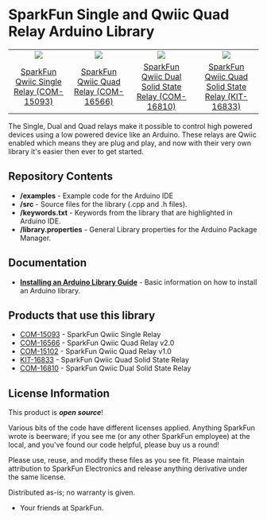 SparkFun Single and Qwiic Quad Relay Arduino Library
========================================

<table class="table table-hover table-striped table-bordered">
  <tr align="center">
   <td><a href="https://www.sparkfun.com/products/15093"><img src="https://cdn.sparkfun.com/assets/parts/1/3/4/5/1/15093-SparkFun_Qwiic_Single_Relay-01.jpg"></a></td>
   <td><a href="https://www.sparkfun.com/products/16566"><img src="https://cdn.sparkfun.com//assets/parts/1/5/4/4/9/16566-SparkFun_Quad_Relay__Qwiic_-01a.jpg"></a></td>
   <td><a href="https://www.sparkfun.com/products/16833"><img src="https://cdn.sparkfun.com/r/500-500/assets/parts/1/5/7/5/4/16833-SparkFun_Qwiic_Quad_Solid_State_Relay_Kit-01.jpg"></a></td>
   <td><a href="https://www.sparkfun.com/products/16810"><img src="https://cdn.sparkfun.com/assets/parts/1/5/7/2/1/16810-SparkFun_Qwiic_Dual_Solid_State_Relay-01.jpg"></a></td>
  </tr>
  <tr align="center">
    <td><a href="https://www.sparkfun.com/products/15093">SparkFun Qwiic Single Relay (COM-15093)</a></td>
    <td><a href="https://www.sparkfun.com/products/16566">SparkFun Qwiic Quad Relay (COM-16566)</a></td>
    <td><a href="https://www.sparkfun.com/products/16810">SparkFun Qwiic Dual Solid State Relay (COM-16810)</a></td>
    <td><a href="https://www.sparkfun.com/products/16833">SparkFun Qwiic Quad Solid State Relay (KIT-16833)</a></td>
  </tr>
</table>

The Single, Dual and Quad relays make it possible to control high powered devices
using a low powered device like an Arduino. These relays are Qwiic enabled
which means they are plug and play, and now with their very own library it's
easier then ever to get started.  

Repository Contents
-------------------

* **/examples** - Example code for the Arduino IDE 
* **/src** - Source files for the library (.cpp and .h files). 
* **/keywords.txt** - Keywords from the library that are highlighted in Arduino IDE.
* **/library.properties** - General Library properties for the Arduino Package Manager.

Documentation
--------------

* **[Installing an Arduino Library Guide](https://learn.sparkfun.com/tutorials/installing-an-arduino-library)** - Basic information on how to install an Arduino library.

Products that use this library
--------------
* [COM-15093](https://www.sparkfun.com/products/15093) - SparkFun Qwiic Single Relay 
* [COM-16566](https://www.sparkfun.com/products/16566) - SparkFun Qwiic Quad Relay v2.0
* [COM-15102](https://www.sparkfun.com/products/15102) - SparkFun Qwiic Quad Relay v1.0
* [KIT-16833](https://www.sparkfun.com/products/15102) - SparkFun Qwiic Quad Solid State Relay
* [COM-16810](https://www.sparkfun.com/products/16810) - SparkFun Qwiic Dual Solid State Relay

License Information
-------------------

This product is _**open source**_! 

Various bits of the code have different licenses applied. Anything SparkFun wrote is beerware; if you see me (or any other SparkFun employee) at the local, and you've found our code helpful, please buy us a round!

Please use, reuse, and modify these files as you see fit. Please maintain attribution to SparkFun Electronics and release anything derivative under the same license.

Distributed as-is; no warranty is given.

- Your friends at SparkFun.

